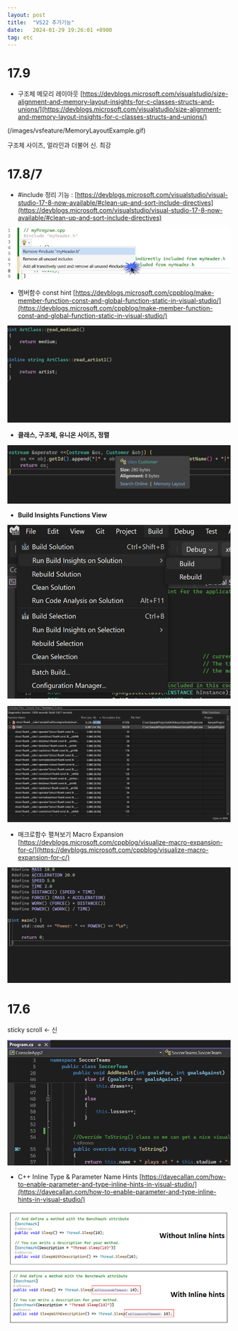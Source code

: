 ```yaml
---
layout: post
title:  "VS22 추가기능"
date:   2024-01-29 19:26:01 +0900
tag: etc
---
```


# 17.9

- 구조체 메모리 레이아웃 [https://devblogs.microsoft.com/visualstudio/size-alignment-and-memory-layout-insights-for-c-classes-structs-and-unions/](https://devblogs.microsoft.com/visualstudio/size-alignment-and-memory-layout-insights-for-c-classes-structs-and-unions/)

(/images/vsfeature/MemoryLayoutExample.gif)

구조체 사이즈, 얼라인과 더불어 신. 최강


# 17.8/7

- #include 정리 기능 : [https://devblogs.microsoft.com/visualstudio/visual-studio-17-8-now-available/#clean-up-and-sort-include-directives](https://devblogs.microsoft.com/visualstudio/visual-studio-17-8-now-available/#clean-up-and-sort-include-directives)

![Untitled](/images/vsfeature/Untitled.png)

- 멤버함수 const hint [https://devblogs.microsoft.com/cppblog/make-member-function-const-and-global-function-static-in-visual-studio/](https://devblogs.microsoft.com/cppblog/make-member-function-const-and-global-function-static-in-visual-studio/)

![make_const.gif](/images/vsfeature/make_const.gif)

- **클래스, 구조체, 유니온 사이즈, 정렬**

![Untitled](/images/vsfeature/Untitled%201.png)

- **Build Insights Functions View**

![Untitled](/images/vsfeature/Untitled%202.png)

![Untitled](/images/vsfeature/Untitled%203.png)


- 매크로함수 펼쳐보기 Macro Expansion
[https://devblogs.microsoft.com/cppblog/visualize-macro-expansion-for-c/](https://devblogs.microsoft.com/cppblog/visualize-macro-expansion-for-c/)

![Untitled](/images/vsfeature/visualize_macro_expansion_V2.gif)



# 17.6

sticky scroll  ← 신

![Untitled](/images/vsfeature/Untitled%204.png)


- C++ Inline Type & Parameter Name Hints
[https://davecallan.com/how-to-enable-parameter-and-type-inline-hints-in-visual-studio/](https://davecallan.com/how-to-enable-parameter-and-type-inline-hints-in-visual-studio/)

![Untitled](/images/vsfeature/inline.png)


